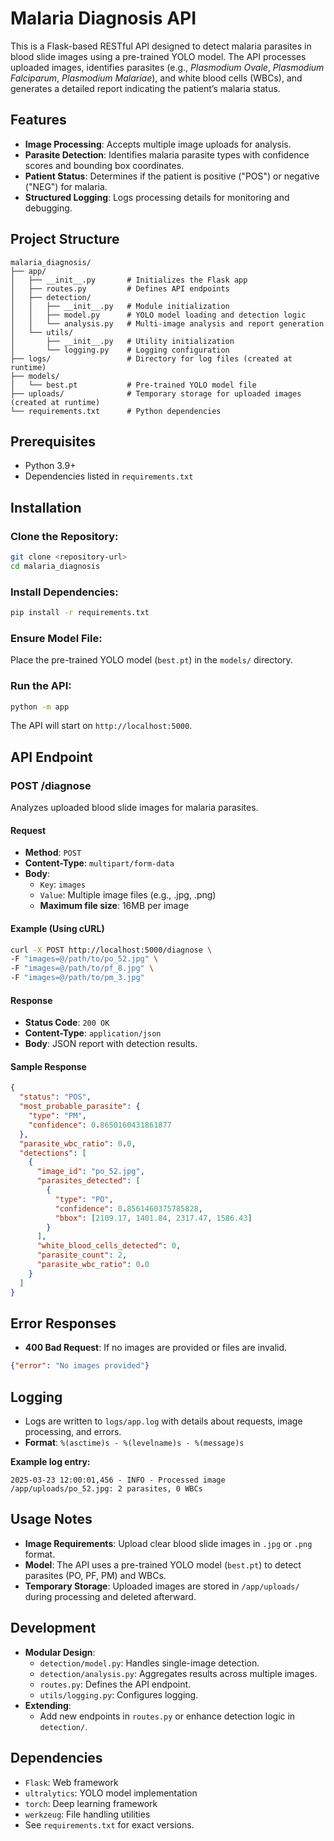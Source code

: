 # Malaria Diagnosis API

This is a Flask-based RESTful API designed to detect malaria parasites in blood slide images using a pre-trained YOLO model. The API processes uploaded images, identifies parasites (e.g., *Plasmodium Ovale*, *Plasmodium Falciparum*, *Plasmodium Malariae*), and white blood cells (WBCs), and generates a detailed report indicating the patient’s malaria status.

## Features
- **Image Processing**: Accepts multiple image uploads for analysis.
- **Parasite Detection**: Identifies malaria parasite types with confidence scores and bounding box coordinates.
- **Patient Status**: Determines if the patient is positive ("POS") or negative ("NEG") for malaria.
- **Structured Logging**: Logs processing details for monitoring and debugging.

## Project Structure
```
malaria_diagnosis/
├── app/
│   ├── __init__.py       # Initializes the Flask app
│   ├── routes.py         # Defines API endpoints
│   ├── detection/
│   │   ├── __init__.py   # Module initialization
│   │   ├── model.py      # YOLO model loading and detection logic
│   │   └── analysis.py   # Multi-image analysis and report generation
│   └── utils/
│       ├── __init__.py   # Utility initialization
│       └── logging.py    # Logging configuration
├── logs/                 # Directory for log files (created at runtime)
├── models/
│   └── best.pt           # Pre-trained YOLO model file
├── uploads/              # Temporary storage for uploaded images (created at runtime)
└── requirements.txt      # Python dependencies
```

## Prerequisites
- Python 3.9+
- Dependencies listed in `requirements.txt`

## Installation
### Clone the Repository:
```bash
git clone <repository-url>
cd malaria_diagnosis
```

### Install Dependencies:
```bash
pip install -r requirements.txt
```

### Ensure Model File:
Place the pre-trained YOLO model (`best.pt`) in the `models/` directory.

### Run the API:
```bash
python -m app
```
The API will start on `http://localhost:5000`.

## API Endpoint
### **POST /diagnose**
Analyzes uploaded blood slide images for malaria parasites.

#### Request
- **Method**: `POST`
- **Content-Type**: `multipart/form-data`
- **Body**:
  - `Key`: `images`
  - `Value`: Multiple image files (e.g., .jpg, .png)
  - **Maximum file size**: 16MB per image

#### Example (Using cURL)
```bash
curl -X POST http://localhost:5000/diagnose \
-F "images=@/path/to/po_52.jpg" \
-F "images=@/path/to/pf_8.jpg" \
-F "images=@/path/to/pm_3.jpg"
```

#### Response
- **Status Code**: `200 OK`
- **Content-Type**: `application/json`
- **Body**: JSON report with detection results.

#### Sample Response
```json
{
  "status": "POS",
  "most_probable_parasite": {
    "type": "PM",
    "confidence": 0.8650160431861877
  },
  "parasite_wbc_ratio": 0.0,
  "detections": [
    {
      "image_id": "po_52.jpg",
      "parasites_detected": [
        {
          "type": "PO",
          "confidence": 0.8561460375785828,
          "bbox": [2109.17, 1401.84, 2317.47, 1586.43]
        }
      ],
      "white_blood_cells_detected": 0,
      "parasite_count": 2,
      "parasite_wbc_ratio": 0.0
    }
  ]
}
```

## Error Responses
- **400 Bad Request**: If no images are provided or files are invalid.
```json
{"error": "No images provided"}
```

## Logging
- Logs are written to `logs/app.log` with details about requests, image processing, and errors.
- **Format**: `%(asctime)s - %(levelname)s - %(message)s`

**Example log entry:**
```text
2025-03-23 12:00:01,456 - INFO - Processed image /app/uploads/po_52.jpg: 2 parasites, 0 WBCs
```

## Usage Notes
- **Image Requirements**: Upload clear blood slide images in `.jpg` or `.png` format.
- **Model**: The API uses a pre-trained YOLO model (`best.pt`) to detect parasites (PO, PF, PM) and WBCs.
- **Temporary Storage**: Uploaded images are stored in `/app/uploads/` during processing and deleted afterward.

## Development
- **Modular Design**:
  - `detection/model.py`: Handles single-image detection.
  - `detection/analysis.py`: Aggregates results across multiple images.
  - `routes.py`: Defines the API endpoint.
  - `utils/logging.py`: Configures logging.
- **Extending**:
  - Add new endpoints in `routes.py` or enhance detection logic in `detection/`.

## Dependencies
- `Flask`: Web framework
- `ultralytics`: YOLO model implementation
- `torch`: Deep learning framework
- `werkzeug`: File handling utilities
- See `requirements.txt` for exact versions.
